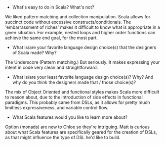 - What's easy to do in Scala? What's not?

We liked pattern matching and collection manipulation. Scala allows for succinct code without excessive constructs/conditionals. 
The 'embarrassment of riches' makes it difficult to know what is appropriate in a given situation. For example, nested loops and higher order functions can achieve the same end goal, for the most part.

- What is/are your favorite language design choice(s) that the designers of Scala made? Why?

The Underscore (Pattern matching.) But seriously. It makes expressing your intent in code very clean and straightforward.

- What is/are your least favorite language design choice(s)? Why? And why do you think the designers made that / those choice(s)?

The mix of Object Oriented and functional styles makes Scala more difficult to reason about, due to the introduction of side effects in functional paradigms. This probably came from DSLs, as it allows for pretty much limitless expressiveness, and variable control flow.

- What Scala features would you like to learn more about?

Option (monads) are new to Chloe so they're intriguing. Matt is curious about what Scala features are specifically geared for the creation of DSLs, as that might influence the type of DSL he'd like to build.
